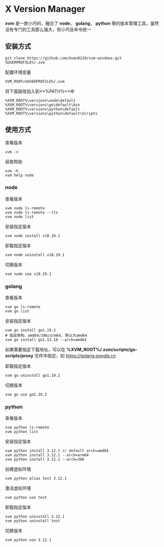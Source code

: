 # X Version Manager

**xvm** 是一款小巧的，融合了 **node**， **golang**， **python** 等的版本管理工具，虽然没有专门的工具那么强大，但小巧且命令统一

## 安装方式

```
git clone https://github.com/duan0120/xvm-windows.git %USERPROFILE%/.xvm
```

配置环境变量

```
XVM_ROOT=%USERPROFILE%/.xvm
```
将下面路径加入到**%PATH%**中

```
%XVM_ROOT%\versions\node\default
%XVM_ROOT%\versions\go\default\bin
%XVM_ROOT%\versions\python\default
%XVM_ROOT%\versions\python\default\Scripts
```

## 使用方式

查看版本

```
xvm -v
```

获取帮助

```
xvm -h
xvm help node
```

### node

查看版本

```
xvm node ls-remote
xvm node ls-remote --lts
xvm node list
```

安装指定版本

```
xvm node install v18.19.1
```

卸载指定版本

```
xvm node uninstall v18.19.1
```

切换版本

```
xvm node use v18.19.1
```

### golang

查看版本

```
xvm go ls-remote
xvm go list
```

安装指定版本

```
xvm go install go1.19.2
# 指定架构，amd64/386/arm64, 默认为amd64
xvm go install go1.13.10 --arch=amd64
```

如果需要指定下载地址，可以在 **%XVM_ROOT%/.xvm/scripts/go-scripts/proxy** 文件中指定，如 https://golang.google.cn

卸载指定版本

```
xvm go uninstall go1.19.2
```

切换版本

```
xvm go use go1.19.2
```

### python

查看版本

```
xvm python ls-remote
xvm python list
```

安装指定版本

```
xvm python install 3.12.1 // default arch=amd64
xvm python install 3.12.1 --arch=arm64
xvm python install 3.12.1 --arch=386
```

创建虚拟环境

```
xvm python alias test 3.12.1
```

激活虚拟环境

```
xvm python use test
```

卸载指定版本

```
xvm python uninstall 3.12.1
xvm python uninstall test
```

切换版本

```
xvm python use 3.12.1
```